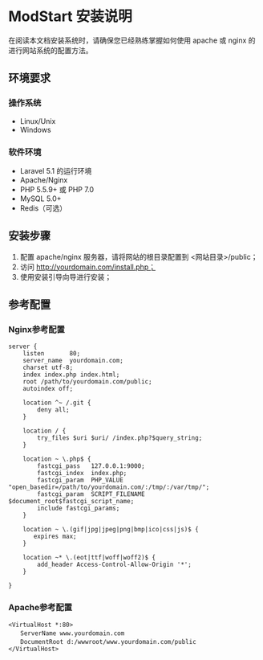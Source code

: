 # ModStart 安装说明

在阅读本文档安装系统时，请确保您已经熟练掌握如何使用 apache 或 nginx 的进行网站系统的配置方法。

## 环境要求

### 操作系统

- Linux/Unix
- Windows

### 软件环境

- Laravel 5.1 的运行环境
- Apache/Nginx
- PHP 5.5.9+ 或 PHP 7.0
- MySQL 5.0+
- Redis（可选）

## 安装步骤

1. 配置 apache/nginx 服务器，请将网站的根目录配置到 <网站目录>/public；
2. 访问 http://yourdomain.com/install.php；
3. 使用安装引导向导进行安装；

## 参考配置

### Nginx参考配置

```
server {
    listen       80;
    server_name  yourdomain.com;
    charset utf-8;
    index index.php index.html;
    root /path/to/yourdomain.com/public;
    autoindex off;

    location ^~ /.git {
        deny all;
    }

    location / {
        try_files $uri $uri/ /index.php?$query_string;
    }

    location ~ \.php$ {
        fastcgi_pass   127.0.0.1:9000;
        fastcgi_index  index.php;
        fastcgi_param  PHP_VALUE  "open_basedir=/path/to/yourdomain.com/:/tmp/:/var/tmp/";
        fastcgi_param  SCRIPT_FILENAME  $document_root$fastcgi_script_name;
        include fastcgi_params;
    }

    location ~ \.(gif|jpg|jpeg|png|bmp|ico|css|js)$ {
       expires max;
    }

    location ~* \.(eot|ttf|woff|woff2)$ {
        add_header Access-Control-Allow-Origin '*';
    }

}
```

### Apache参考配置

```
<VirtualHost *:80>
　　ServerName www.yourdomain.com
　　DocumentRoot d:/wwwroot/www.yourdomain.com/public
</VirtualHost>
```